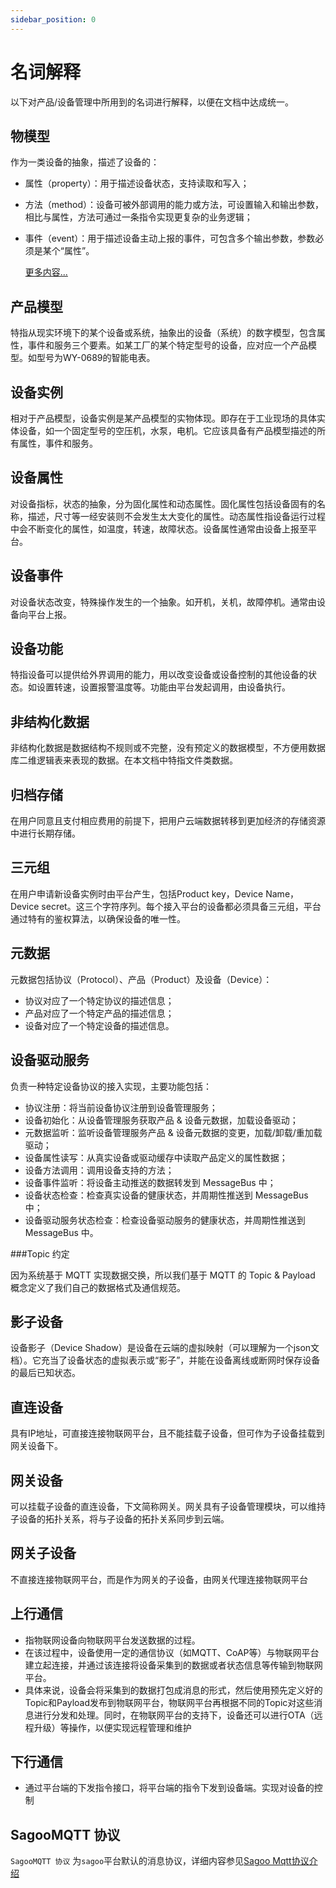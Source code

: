 ```yaml
---
sidebar_position: 0
---
```

# 名词解释


以下对产品/设备管理中所用到的名词进行解释，以便在文档中达成统一。


## 物模型

作为一类设备的抽象，描述了设备的：

- 属性（property）：用于描述设备状态，支持读取和写入；

- 方法（method）：设备可被外部调用的能力或方法，可设置输入和输出参数，相比与属性，方法可通过一条指令实现更复杂的业务逻辑；

- 事件（event）：用于描述设备主动上报的事件，可包含多个输出参数，参数必须是某个“属性”。

  [更多内容...](./tsl/intro)

## 产品模型

特指从现实环境下的某个设备或系统，抽象出的设备（系统）的数字模型，包含属性，事件和服务三个要素。如某工厂的某个特定型号的设备，应对应一个产品模型。如型号为WY-0689的智能电表。

## 设备实例

相对于产品模型，设备实例是某产品模型的实物体现。即存在于工业现场的具体实体设备，如一个固定型号的空压机，水泵，电机。它应该具备有产品模型描述的所有属性，事件和服务。

## 设备属性

对设备指标，状态的抽象，分为固化属性和动态属性。固化属性包括设备固有的名称，描述，尺寸等一经安装则不会发生太大变化的属性。动态属性指设备运行过程中会不断变化的属性，如温度，转速，故障状态。设备属性通常由设备上报至平台。

## 设备事件

对设备状态改变，特殊操作发生的一个抽象。如开机，关机，故障停机。通常由设备向平台上报。

## 设备功能

特指设备可以提供给外界调用的能力，用以改变设备或设备控制的其他设备的状态。如设置转速，设置报警温度等。功能由平台发起调用，由设备执行。

## 非结构化数据

非结构化数据是数据结构不规则或不完整，没有预定义的数据模型，不方便用数据库二维逻辑表来表现的数据。在本文档中特指文件类数据。

## 归档存储

在用户同意且支付相应费用的前提下，把用户云端数据转移到更加经济的存储资源中进行长期存储。

## 三元组

在用户申请新设备实例时由平台产生，包括Product key，Device Name，Device secret。这三个字符序列。每个接入平台的设备都必须具备三元组，平台通过特有的鉴权算法，以确保设备的唯一性。

## 元数据

元数据包括协议（Protocol）、产品（Product）及设备（Device）：

- 协议对应了一个特定协议的描述信息；
- 产品对应了一个特定产品的描述信息；
- 设备对应了一个特定设备的描述信息。

## 设备驱动服务

负责一种特定设备协议的接入实现，主要功能包括：

- 协议注册：将当前设备协议注册到设备管理服务；
- 设备初始化：从设备管理服务获取产品 & 设备元数据，加载设备驱动；
- 元数据监听：监听设备管理服务产品 & 设备元数据的变更，加载/卸载/重加载驱动；
- 设备属性读写：从真实设备或驱动缓存中读取产品定义的属性数据；
- 设备方法调用：调用设备支持的方法；
- 设备事件监听：将设备主动推送的数据转发到 MessageBus 中；
- 设备状态检查：检查真实设备的健康状态，并周期性推送到 MessageBus 中；
- 设备驱动服务状态检查：检查设备驱动服务的健康状态，并周期性推送到 MessageBus 中。
  
###Topic 约定

  因为系统基于 MQTT 实现数据交换，所以我们基于 MQTT 的 Topic & Payload 概念定义了我们自己的数据格式及通信规范。


## 影子设备

设备影子（Device Shadow）是设备在云端的虚拟映射（可以理解为一个json文档）。它充当了设备状态的虚拟表示或“影子”，并能在设备离线或断网时保存设备的最后已知状态。

## 直连设备

具有IP地址，可直接连接物联网平台，且不能挂载子设备，但可作为子设备挂载到网关设备下。

## 网关设备

可以挂载子设备的直连设备，下文简称网关。网关具有子设备管理模块，可以维持子设备的拓扑关系，将与子设备的拓扑关系同步到云端。

## 网关子设备

不直接连接物联网平台，而是作为网关的子设备，由网关代理连接物联网平台

## 上行通信

- 指物联网设备向物联网平台发送数据的过程。
- 在该过程中，设备使用一定的通信协议（如MQTT、CoAP等）与物联网平台建立起连接，并通过该连接将设备采集到的数据或者状态信息等传输到物联网平台。
- 具体来说，设备会将采集到的数据打包成消息的形式，然后使用预先定义好的Topic和Payload发布到物联网平台，物联网平台再根据不同的Topic对这些消息进行分发和处理。同时，在物联网平台的支持下，设备还可以进行OTA（远程升级）等操作，以便实现远程管理和维护

## 下行通信

- 通过平台端的下发指令接口，将平台端的指令下发到设备端。实现对设备的控制

## SagooMQTT 协议

`SagooMQTT 协议` 为`sagoo`平台默认的消息协议，详细内容参见[Sagoo Mqtt协议介绍](/develop/protocol/mqtt)



